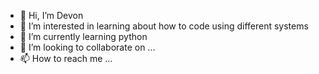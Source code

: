 - 👋 Hi, I’m Devon
- 👀 I’m interested in learning about how to code using different systems
- 🌱 I’m currently learning python
- 💞️ I’m looking to collaborate on ...
- 📫 How to reach me ...

<!---
NarcoticFury/NarcoticFury is a ✨ special ✨ repository because its `README.md` (this file) appears on your GitHub profile.
You can click the Preview link to take a look at your changes.
--->
